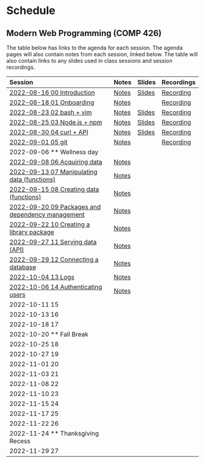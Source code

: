 # Schedule

## Modern Web Programming (COMP 426)

The table below has links to the agenda for each session.
The agenda pages will also contain notes from each session, linked below.
The table will also contain links to any slides used in class sessions and session recordings.

| Session | Notes | Slides | Recordings |
|:--- |:--- |:--- |:--- |
| [2022-08-16 00 Introduction](./00-intro.md) | [Notes](./00-intro.md#notes) | [Slides](https://comp426-2022-fall.github.io/schedule/slides/00-intro.html) | [Recording](https://uncch.hosted.panopto.com/Panopto/Pages/Viewer.aspx?id=a8bd01a8-1c96-4e79-8823-aef300dc08a6) |
| [2022-08-18 01 Onboarding](./01-onboard.md) | [Notes](./01-onboard.md#notes) |  | [Recording](https://uncch.hosted.panopto.com/Panopto/Pages/Viewer.aspx?id=9b5313e6-b488-44b5-806d-aef500e0ac07) |
| [2022-08-23 02 bash + vim](./02-bash+vim.md) | [Notes](./02-bash+vim.md#notes) | [Slides](https://comp426-2022-fall.github.io/schedule/slides/02-bash+vim.html) | [Recording](https://uncch.hosted.panopto.com/Panopto/Pages/Viewer.aspx?id=3be983ed-8323-4721-a0da-aefa00df7e22) |
| [2022-08-25 03 Node.js + npm](./03-node+npm.md) | [Notes](./03-node+npm.md#notes) | [Slides](https://comp426-2022-fall.github.io/schedule/slides/03-node+npm.html) | [Recording](https://uncch.hosted.panopto.com/Panopto/Pages/Viewer.aspx?id=c51ae8d8-c6a7-4016-8e24-aefc00e18343) |
| [2022-08-30 04 curl + API](./04-curl+api.md) | [Notes](./04-curl+api.md#notes) | [Slides](https://comp426-2022-fall.github.io/schedule/slides/04-curl+api.html) | [Recording](https://uncch.hosted.panopto.com/Panopto/Pages/Viewer.aspx?id=7dd53295-54cc-411e-830f-af0100e2c226) |
| [2022-09-01 05 git](./05-git.md) | [Notes](./05-git.md#notes) |  | [Recording](https://uncch.hosted.panopto.com/Panopto/Pages/Viewer.aspx?id=77963683-5fa0-46e2-aac3-af0300de56fa) |
| 2022-09-06 ** Wellness day | |  | |
| [2022-09-08 06 Acquiring data](./06-acquiring-data.md) | [Notes](./06-acquiring-data.md#notes) |  | |
| [2022-09-13 07 Manipulating data (functions)](./07-manipulate-data.md) | [Notes](./07-manipulate-data.md#notes) |  | |
| [2022-09-15 08 Creating data (functions)](./08-create-data.md) | [Notes](./08-create-data.md#notes) |  | |
| [2022-09-20 09 Packages and dependency management](./09-dependencies.md) | [Notes](./09-dependencies.md#notes) |  | |
| [2022-09-22 10 Creating a library package](./10-library-package.md) | [Notes](./10-library-package.md#notes) |  | |
| [2022-09-27 11 Serving data (API)](./11-serving-data.md) | [Notes](./11-serving-data.md#notes) |  | |
| [2022-09-29 12 Connecting a database](./12-database.md) | [Notes](./12-database.md#notes) |  | |
| [2022-10-04 13 Logs](./13-logs.md) | [Notes](./13-logs.md#notes) |  | |
| [2022-10-06 14 Authenticating users](./14-auth.md) | [Notes](./14-auth.md#notes) |  | |
| 2022-10-11 15  | |  | |
| 2022-10-13 16  | |  | |
| 2022-10-18 17  | |  | |
| 2022-10-20 ** Fall Break | |  | |
| 2022-10-25 18  | |  | |
| 2022-10-27 19  | |  | |
| 2022-11-01 20  | |  | |
| 2022-11-03 21  | |  | |
| 2022-11-08 22  | |  | |
| 2022-11-10 23  | |  | |
| 2022-11-15 24  | |  | |
| 2022-11-17 25  | |  | |
| 2022-11-22 26  | |  | |
| 2022-11-24 ** Thanksgiving Recess | |  | |
| 2022-11-29 27  | |  | |
